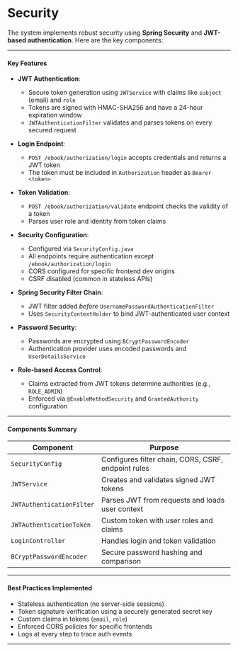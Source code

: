 #  Security
The system implements robust security using **Spring Security** and **JWT-based authentication**. Here are the key components:

---

####  Key Features

- **JWT Authentication**:
    - Secure token generation using `JWTService` with claims like `subject` (email) and `role`
    - Tokens are signed with HMAC-SHA256 and have a 24-hour expiration window
    - `JWTAuthenticationFilter` validates and parses tokens on every secured request

- **Login Endpoint**:
    - `POST /ebook/authorization/login` accepts credentials and returns a JWT token
    - The token must be included in `Authorization` header as `Bearer <token>`

- **Token Validation**:
    - `POST /ebook/authorization/validate` endpoint checks the validity of a token
    - Parses user role and identity from token claims

- **Security Configuration**:
    - Configured via `SecurityConfig.java`
    - All endpoints require authentication except `/ebook/authorization/login`
    - CORS configured for specific frontend dev origins
    - CSRF disabled (common in stateless APIs)

- **Spring Security Filter Chain**:
    - JWT filter added *before* `UsernamePasswordAuthenticationFilter`
    - Uses `SecurityContextHolder` to bind JWT-authenticated user context

- **Password Security**:
    - Passwords are encrypted using `BCryptPasswordEncoder`
    - Authentication provider uses encoded passwords and `UserDetailsService`

- **Role-based Access Control**:
    - Claims extracted from JWT tokens determine authorities (e.g., `ROLE_ADMIN`)
    - Enforced via `@EnableMethodSecurity` and `GrantedAuthority` configuration

---

####  Components Summary

| Component                 | Purpose                                                  |
|---------------------------|----------------------------------------------------------|
| `SecurityConfig`          | Configures filter chain, CORS, CSRF, endpoint rules      |
| `JWTService`              | Creates and validates signed JWT tokens                  |
| `JWTAuthenticationFilter` | Parses JWT from requests and loads user context          |
| `JWTAuthenticationToken`  | Custom token with user roles and claims                  |
| `LoginController`         | Handles login and token validation                       |
| `BCryptPasswordEncoder`   | Secure password hashing and comparison                   |

---

#### Best Practices Implemented

- Stateless authentication (no server-side sessions)
- Token signature verification using a securely generated secret key
- Custom claims in tokens (`email`, `role`)
- Enforced CORS policies for specific frontends
- Logs at every step to trace auth events



---